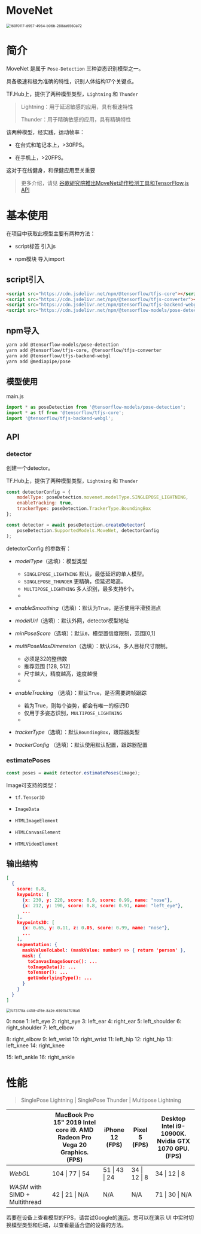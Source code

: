# MoveNet

<img src="./169f0117-d957-4964-b06b-288aa6560a72.gif" alt="169f0117-d957-4964-b06b-288aa6560a72" style="zoom:67%;" />

# 简介

MoveNet 是属于 `Pose-Detection` 三种姿态识别模型之一。

具备极速和极为准确的特性，识别人体结构17个关键点。

TF.Hub上，提供了两种模型类型，`Lightning` 和 `Thunder`

> Lightning：用于延迟敏感的应用，具有极速特性
>
> Thunder：用于精确敏感的应用，具有精确特性

该两种模型，经实践，运动帧率：

- 在台式和笔记本上，>30FPS。

- 在手机上，>20FPS。

这对于在线健身，和保健应用至关重要

> 更多介绍，请见 [谷歌研究院推出MoveNet动作检测工具和TensorFlow.js API](https://baijiahao.baidu.com/s?id=1700070947952616201&wfr=spider&for=pc)



# 基本使用

在项目中获取此模型主要有两种方法：

- script标签 引入js

- npm模块 导入import



## script引入

```HTML
<script src="https://cdn.jsdelivr.net/npm/@tensorflow/tfjs-core"></script>
<script src="https://cdn.jsdelivr.net/npm/@tensorflow/tfjs-converter"></script>
<script src="https://cdn.jsdelivr.net/npm/@tensorflow/tfjs-backend-webgl"></script>
<script src="https://cdn.jsdelivr.net/npm/@tensorflow-models/pose-detection"></script>
```



## npm导入

```Bash
yarn add @tensorflow-models/pose-detection
yarn add @tensorflow/tfjs-core, @tensorflow/tfjs-converter
yarn add @tensorflow/tfjs-backend-webgl
yarn add @mediapipe/pose
```



## 模型使用

main.js

```JavaScript
import * as poseDetection from '@tensorflow-models/pose-detection';
import * as tf from '@tensorflow/tfjs-core';
import '@tensorflow/tfjs-backend-webgl';
```



## API

### detector

创建一个detector。

TF.Hub上，提供了两种模型类型，`Lightning` 和 `Thunder`

```JavaScript
const detectorConfig = {
    modelType: poseDetection.movenet.modelType.SINGLEPOSE_LIGHTNING,
    enableTracking: true,
    trackerType: poseDetection.TrackerType.BoundingBox
};

const detector = await poseDetection.createDetector(
    poseDetection.SupportedModels.MoveNet, detectorConfig
);
```

detectorConfig 的参数有：

- *modelType*（选填）：模型类型
  - `SINGLEPOSE_LIGHTNING` 默认，最低延迟的单人模型。
  - `SINGLEPOSE_THUNDER` 更精确，但延迟略高。
  - `MULTIPOSE_LIGHTNING` 多人识别，最多支持6个。
  - 

- *enableSmoothing*（选填）：默认为`True`，是否使用平滑预测点

- *modelUrl*（选填）：默认外网，detector模型地址

- *minPoseScore*（选填）：默认`0`，模型置信度限制，范围[0,1]

- *multiPoseMaxDimension*（选填）：默认`256`，多人目标尺寸限制。
  - 必须是32的整倍数
  - 推荐范围 [128, 512]
  - 尺寸越大，精度越高，速度越慢
  - 

- *enableTracking* （选填）：默认`True`，是否需要跨帧跟踪
  - 若为True，则每个姿势，都会有唯一的标识ID
  - 仅用于多姿态识别，`MULTIPOSE_LIGHTNING` 
  - 

- *trackerType*（选填）：默认`BoundingBox`，跟踪器类型

- *trackerConfig* （选填）：默认使用默认配置，跟踪器配置



### estimatePoses

```JavaScript
const poses = await detector.estimatePoses(image);
```

Image可支持的类型：

- `tf.Tensor3D`

- `ImageData`

- `HTMLImageElement`

- `HTMLCanvasElement `

- `HTMLVideoElement`



## 输出结构

```JSON
[
  {
    score: 0.8,
    keypoints: [
      {x: 230, y: 220, score: 0.9, score: 0.99, name: "nose"},
      {x: 212, y: 190, score: 0.8, score: 0.91, name: "left_eye"},
      ...
    ],
    keypoints3D: [
      {x: 0.65, y: 0.11, z: 0.05, score: 0.99, name: "nose"},
      ...
    ],
    segmentation: {
      maskValueToLabel: (maskValue: number) => { return 'person' },
      mask: {
        toCanvasImageSource(): ...
        toImageData(): ...
        toTensor(): ...
        getUnderlyingType(): ...
      }
    }
  }
]
```



<img src="./fc73179a-c458-4f6e-8a2e-6591547b16a5.png" alt="fc73179a-c458-4f6e-8a2e-6591547b16a5" style="zoom:67%;" />

0: nose  1: left_eye  2: right_eye  3: left_ear  4: right_ear  5: left_shoulder  6: right_shoulder  7: left_elbow 

8: right_elbow  9: left_wrist 10: right_wrist 11: left_hip 12: right_hip 13: left_knee 14: right_knee 

15: left_ankle 16: right_ankle



# 性能

> SinglePose Lightning | SinglePose Thunder | Multipose Lightning

|                                | MacBook Pro 15" 2019 Intel core i9. AMD Radeon Pro Vega 20 Graphics. (FPS) | iPhone 12 (FPS) | Pixel 5 (FPS) | Desktop Intel i9-10900K. Nvidia GTX 1070 GPU. (FPS) |
| ------------------------------ | ------------------------------------------------------------ | --------------- | ------------- | --------------------------------------------------- |
| *WebGL*                        | 104 \| 77 \| 54                                              | 51 \| 43 \| 24  | 34 \| 12 \| 8 | 34 \| 12 \| 8                                       |
| *WASM* with SIMD + Multithread | 42 \| 21 \| N/A                                              | N/A             | N/A           | 71 \| 30 \| N/A                                     |

若要在设备上查看模型的FPS，请尝试Google的[演示](https://storage.googleapis.com/tfjs-models/demos/pose-detection/index.html?model=movenet)。您可以在演示 UI 中实时切换模型类型和后端，以查看最适合您的设备的方法。